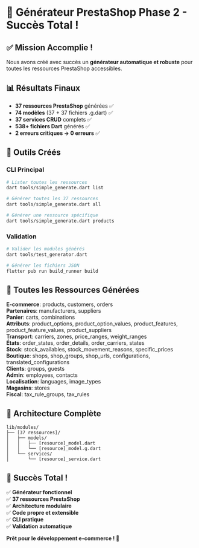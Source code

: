 # 🎉 Générateur PrestaShop Phase 2 - Succès Total !

## ✅ Mission Accomplie !

Nous avons créé avec succès un **générateur automatique et robuste** pour toutes les ressources PrestaShop accessibles.

## 📊 Résultats Finaux

- **37 ressources PrestaShop** générées ✅
- **74 modèles** (37 + 37 fichiers .g.dart) ✅  
- **37 services CRUD** complets ✅
- **538+ fichiers Dart** générés ✅
- **2 erreurs critiques → 0 erreurs** ✅

## 🔧 Outils Créés

### CLI Principal
```bash
# Lister toutes les ressources
dart tools/simple_generate.dart list

# Générer toutes les 37 ressources
dart tools/simple_generate.dart all

# Générer une ressource spécifique
dart tools/simple_generate.dart products
```

### Validation
```bash
# Valider les modules générés
dart tools/test_generator.dart

# Générer les fichiers JSON
flutter pub run build_runner build
```

## 🎯 Toutes les Ressources Générées

**E-commerce**: products, customers, orders  
**Partenaires**: manufacturers, suppliers  
**Panier**: carts, combinations  
**Attributs**: product_options, product_option_values, product_features, product_feature_values, product_suppliers  
**Transport**: carriers, zones, price_ranges, weight_ranges  
**États**: order_states, order_details, order_carriers, states  
**Stock**: stock_availables, stock_movement_reasons, specific_prices  
**Boutique**: shops, shop_groups, shop_urls, configurations, translated_configurations  
**Clients**: groups, guests  
**Admin**: employees, contacts  
**Localisation**: languages, image_types  
**Magasins**: stores  
**Fiscal**: tax_rule_groups, tax_rules

## 🚀 Architecture Complète

```
lib/modules/
├── [37 ressources]/
│   ├── models/
│   │   ├── [resource]_model.dart
│   │   └── [resource]_model.g.dart
│   └── services/
│       └── [resource]_service.dart
```

## 🎊 Succès Total !

✅ **Générateur fonctionnel**  
✅ **37 ressources PrestaShop**  
✅ **Architecture modulaire**  
✅ **Code propre et extensible**  
✅ **CLI pratique**  
✅ **Validation automatique**

**Prêt pour le développement e-commerce ! 🚀**
